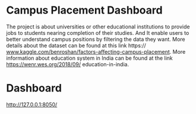 # Campus Placement Dashboard
The project is about universities or other educational institutions to provide jobs to students nearing completion of their
studies. And It enable users to better understand campus positions by filtering the data they want.
More details about the dataset can be found at this link https://
www.kaggle.com/benroshan/factors-affecting-campus-placement. More information
about education system in India can be found at the link https://wenr.wes.org/2018/09/
education-in-india. 

# Dashboard
http://127.0.0.1:8050/
